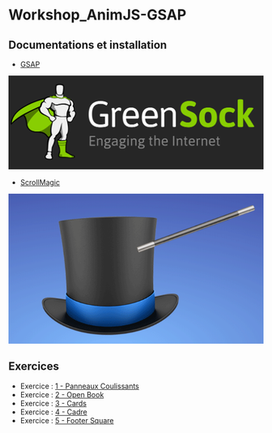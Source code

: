# Workshop_AnimJS-GSAP

## Documentations et installation
*	[GSAP](https://greensock.com/get-started-js)

![GSAP](https://github.com/tonidano/Workshop_AnimJS-GSAP/blob/master/assets/images/greensock-logo.svg)

*	[ScrollMagic](http://scrollmagic.io/docs/index.html#toc6)

![Scrollmagic](https://github.com/tonidano/Workshop_AnimJS-GSAP/blob/master/assets/images/scrollmagic.gif)

## Exercices

* Exercice : [1 - Panneaux Coulissants](./Exercice_1)
* Exercice : [2 - Open Book](./Exercice_2)
* Exercice : [3 - Cards](./Exercice_3)
* Exercice : [4 - Cadre](./Exercice_4)
* Exercice : [5 - Footer Square](./Exercice_5)
